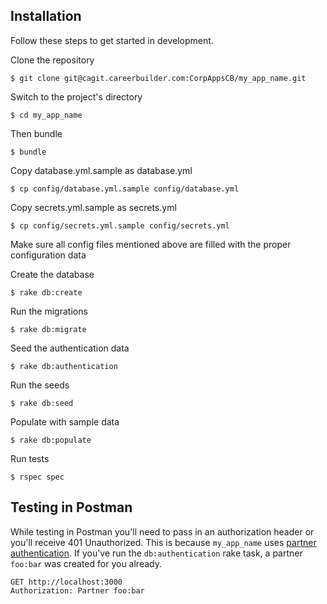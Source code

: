 ## Installation

Follow these steps to get started in development.

Clone the repository

    $ git clone git@cagit.careerbuilder.com:CorpAppsCB/my_app_name.git

Switch to the project's directory

    $ cd my_app_name

Then bundle

    $ bundle

Copy database.yml.sample as database.yml

    $ cp config/database.yml.sample config/database.yml

Copy secrets.yml.sample as secrets.yml

    $ cp config/secrets.yml.sample config/secrets.yml

Make sure all config files mentioned above are filled with the proper configuration data

Create the database

    $ rake db:create

Run the migrations

    $ rake db:migrate

Seed the authentication data

    $ rake db:authentication

Run the seeds

    $ rake db:seed

Populate with sample data

    $ rake db:populate

Run tests

    $ rspec spec

## Testing in Postman

While testing in Postman you'll need to pass in an authorization header or you'll receive 401 Unauthorized. This is because `my_app_name` uses [partner authentication](https://cagit.careerbuilder.com/CorpAppsCB/partner_authentication).  If you've run the `db:authentication` rake task, a partner `foo:bar` was created for you already.

```http
GET http://localhost:3000
Authorization: Partner foo:bar
```
